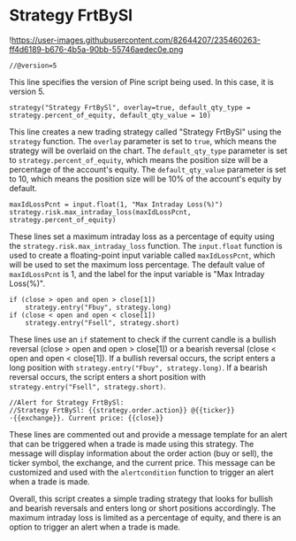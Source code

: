 # Strategy FrtBySl 
!https://user-images.githubusercontent.com/82644207/235460263-ff4d6189-b676-4b5a-90bb-55746aedec0e.png

```
//@version=5
```

This line specifies the version of Pine script being used. In this case, it is version 5.

```
strategy("Strategy FrtBySl", overlay=true, default_qty_type = strategy.percent_of_equity, default_qty_value = 10)
```

This line creates a new trading strategy called "Strategy FrtBySl" using the `strategy` function. The `overlay` parameter is set to `true`, which means the strategy will be overlaid on the chart. The `default_qty_type` parameter is set to `strategy.percent_of_equity`, which means the position size will be a percentage of the account's equity. The `default_qty_value` parameter is set to 10, which means the position size will be 10% of the account's equity by default.

```
maxIdLossPcnt = input.float(1, "Max Intraday Loss(%)")
strategy.risk.max_intraday_loss(maxIdLossPcnt, strategy.percent_of_equity)
```

These lines set a maximum intraday loss as a percentage of equity using the `strategy.risk.max_intraday_loss` function. The `input.float` function is used to create a floating-point input variable called `maxIdLossPcnt`, which will be used to set the maximum loss percentage. The default value of `maxIdLossPcnt` is 1, and the label for the input variable is "Max Intraday Loss(%)". 

```
if (close > open and open > close[1])
	strategy.entry("Fbuy", strategy.long)
if (close < open and open < close[1])
	strategy.entry("Fsell", strategy.short)
```

These lines use an `if` statement to check if the current candle is a bullish reversal (close > open and open > close[1]) or a bearish reversal (close < open and open < close[1]). If a bullish reversal occurs, the script enters a long position with `strategy.entry("Fbuy", strategy.long)`. If a bearish reversal occurs, the script enters a short position with `strategy.entry("Fsell", strategy.short)`.

```
//Alert for Strategy FrtBySl:
//Strategy FrtBySl: {{strategy.order.action}} @{{ticker}}·{{exchange}}. Current price: {{close}}
```

These lines are commented out and provide a message template for an alert that can be triggered when a trade is made using this strategy. The message will display information about the order action (buy or sell), the ticker symbol, the exchange, and the current price. This message can be customized and used with the `alertcondition` function to trigger an alert when a trade is made.

Overall, this script creates a simple trading strategy that looks for bullish and bearish reversals and enters long or short positions accordingly. The maximum intraday loss is limited as a percentage of equity, and there is an option to trigger an alert when a trade is made.
